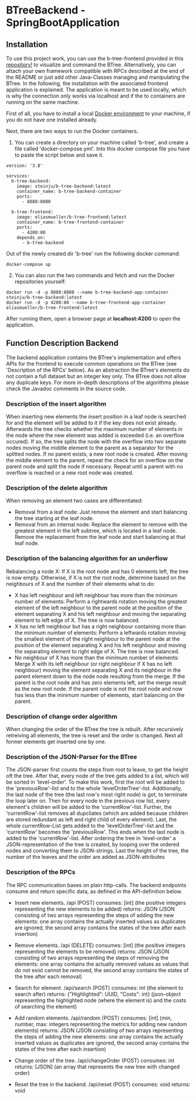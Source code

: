 # BTreeBackend - SpringBootApplication

## Installation
To use this project work, you can use the b-tree-frontend provided in this [repository!](https://github.com/eliasmueller/b-tree-frontend) to visualize and command the BTree. Alternatively, you can attach your own framework compatible with RPCs described at the end of the README or just add other Java-Classes managing and manipulating the BTree.
In the following, the installation with the associated frontend application is explained.
The application is meant to be used locally, which is why the connection only works via localhost and if the to containers are running on the same machine.

First of all, you have to install a local [Docker environment](https://www.docker.com/get-started) to your machine, if you do not have one installed already.

Next, there are two ways to run the Docker containers.

1. You can create a directory on your machine called 'b-tree', and create a file called 'docker-compose.yml'. 
Into this docker compose file you have to paste the script below and save it.
```
version: '3.8'
 
services:
  b-tree-backend:
    image: steinju/b-tree-backend:latest
    container_name: b-tree-backend-container
    ports:
      - 8080:8080

  b-tree-frontend:
    image: eliasmueller/b-tree-frontend:latest
    container_name: b-tree-frontend-container
    ports: 
      - 4200:80
    depends_on:
      - b-tree-backend
```
Out of the newly created dir 'b-tree' run the following docker command:
```
docker-compose up
```

2. You can also run the two commands and fetch and run the Docker repositories yourself:
```
docker run -d -p 8080:8080 --name b-tree-backend-app-container steinju/b-tree-backend:latest
docker run -d -p 4200:80 --name b-tree-frontend-app-container eliasmueller/b-tree-frontend:latest
```
After running them, open a browser page at **localhost:4200** to open the application.

## Function Description Backend
The backend application contains the BTree's implementation and offers APIs for the frontend to execute common operations on the BTree (see 'Description of the RPCs' below).
As an abstraction the BTree's elements do not contain a full dataset but an integer key only. The BTree does not allow any duplicate keys.
For more in-depth descriptions of the algorithms please check the Javadoc comments in the source code.

### Description of the insert algorithm
When inserting new elements the insert position in a leaf node is searched for and the element will be added to it if the key does not exist already. Afterwards the tree checks whether the maximum number of elements in the node where the new element was added is exceeded (i.e. an overflow occured). If so, the tree splits the node with the overflow into two separate nodes moving the middle element to the parent as a separator for the splitted nodes. If no parent exists, a new root node is created. After moving the middle element to the parent, repeat the check for an overflow on the parent node and split the node if necessary. Repeat until a parent with no overflow is reached or a new root node was created.

### Description of the delete algorithm
When removing an element two cases are differentiated:
- Removal from a leaf node: Just remove the element and start balancing the tree starting at the leaf node.
- Removal from an internal node: Replace the element to remove with the greatest element in the left subtree, which is located in a leaf node. Remove the replacement from the leaf node and start balancing at that leaf node.

### Description of the balancing algorithm for an underflow
Rebalancing a node X: If X is the root node and has 0 elements left, the tree is now empty. Otherwise, if X is not the root node, determine based on the neighbours of X and the number of their elements what to do:
- X has left neighbour and left neighbour has more than the minimum number of elements: Perform a rightwards rotation moving the greatest element of the left neighbour to the parent node at the position of the element separating X and his left neighbour and moving the separating element to left edge of X. The tree is now balanced.
- X has no left neighbour but has a right neighbour containing more than the minimum number of elements: Perform a leftwards rotation moving the smallest element of the right neighbour to the parent node at the position of the element separating X and his left neighbour and moving the separating element to right edge of X. The tree is now balanced.
- No neighbour of X has more than the minimum number of elements: Merge X with its left neighbour (or right neighbour if X has no left neighbour) moving the element separating X and its neighbour in the parent element down to the node node resulting from the merge. If the parent is the root node and has zero elements left, set the merge result as the new root node. If the parent node is not the root node and now has less than the minimum number of elements, start balancing on the parent.

### Description of change order algorithm
When changing the order of the BTree the tree is rebuilt. After recursively retreiving all elements, the tree is reset and the order is changed. Next all former elements get inserted one by one.

### Description of the JSON-Parser for the BTree
The JSON-parser first counts the steps from root to leave, to get the height oft the tree.
After that, every node of the tree gets added to a list, which will be sorted in 'level-order'.
To make this work, first the root will be added to the 'previousRow'-list and to the whole 'levelOrderTree'-list.
Additionally, the last node of the tree (the last row's most right node) is got, to terminate the loop later on.
Then for every node in the previous row list, every element's children will be added to the 'currentRow'-list. 
Further, the 'currentRow'-list removes all dupcliates (which are added because children are stored redundant as 
left and right child of every element).
Last, the whole currentRow-List gets added to the 'levelOrderTree'-list and the 'currentRow' becomes the 'previousRow'.
This ends when the last node is added to the 'currentRow'-list.
After ordering the tree in 'level-order' a JSON-representation of the tree is created, by looping over the ordered nodes
and converting them to JSON-strings. Last the height of the tree, the number of the leaves and the order are added as
JSON-attributes

### Description of the RPCs
The RPC communication bases on plain http-calls. The backend endpoints consume and return specific data,
as defined in the API-definition below.

- Insert new elements.
/api (POST)
consumes: [int] (the positive integers representing the new elements to be added)
returns: JSON (JSON consisting of two arrays representing the steps of adding the new elements: one array contains the actually inserted values as duplicates are ignored, the second array contains the states of the tree after each insertion)

- Remove elements.
/api (DELETE)
consumes: [int] (the positive integers representing the  elements to be removed)
returns: JSON (JSON consisting of two arrays representing the steps of removing the elements: one array contains the actually removed values as values that do not exist cannot be removed, the second array contains the  states of the tree after each removal)

- Search for element.
/api/search (POST)
consumes: int (the element to search after)
returns: {"Highlighted": UUID, "Costs": int} (json-object representing the highlighted node (where the element is) and the costs of searching the element)

- Add random elements.
/api/random (POST)
consumes: [int] (min, number, max: integers representing the metrics for adding new random elements)
returns: JSON (JSON consisting of two arrays representing the steps of adding the new elements: one array contains the actually inserted values as duplicates are ignored, the second array contains the  states of the tree after each insertion)

- Change order of the tree.
/api/changeOrder (POST)
consumes: int
returns: [JSON] (an array that represents the new tree with changed order)

- Reset the tree in the backend.
/api/reset (POST)
consumes: void
returns: void
